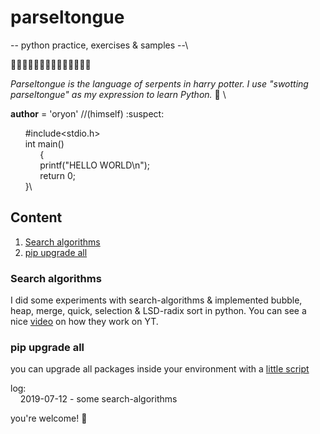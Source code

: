 # parseltongue

-- python practice, exercises &amp; samples --\

:space_invader::space_invader::space_invader::space_invader::space_invader::space_invader::space_invader::space_invader::space_invader::space_invader::space_invader::space_invader::space_invader::space_invader:

*Parseltongue is the language of serpents in harry potter. I use "swotting parseltongue" as my expression to learn Python.* :snake: \

__author__ = 'oryon' //(himself) :suspect:

&nbsp;&nbsp;&nbsp;&nbsp;&nbsp;&nbsp;#include<stdio.h>\
&nbsp;&nbsp;&nbsp;&nbsp;&nbsp;&nbsp;int main()\
&nbsp;&nbsp;&nbsp;&nbsp;&nbsp;&nbsp;&nbsp;&nbsp;&nbsp;&nbsp;&nbsp;&nbsp;{\
&nbsp;&nbsp;&nbsp;&nbsp;&nbsp;&nbsp;&nbsp;&nbsp;&nbsp;&nbsp;&nbsp;&nbsp;printf("HELLO WORLD\n");\
&nbsp;&nbsp;&nbsp;&nbsp;&nbsp;&nbsp;&nbsp;&nbsp;&nbsp;&nbsp;&nbsp;&nbsp;return 0;\
&nbsp;&nbsp;&nbsp;&nbsp;&nbsp;&nbsp;}\

## Content

1. [Search algorithms](#search-algorithms)
2. [pip upgrade all](#pip-upgrade-all)

### Search algorithms

I did some experiments with search-algorithms & implemented bubble, heap, merge, quick, selection & LSD-radix sort in python. You can see a nice [video](https://www.youtube.com/watch?v=kPRA0W1kECg) on how they work on YT.

### pip upgrade all

you can upgrade all packages inside your environment with a [little script](tools/pip_upgrade_all.py)

log:\
&nbsp;&nbsp;&nbsp;&nbsp;2019-07-12 - some search-algorithms

you're welcome! :vulcan_salute:
